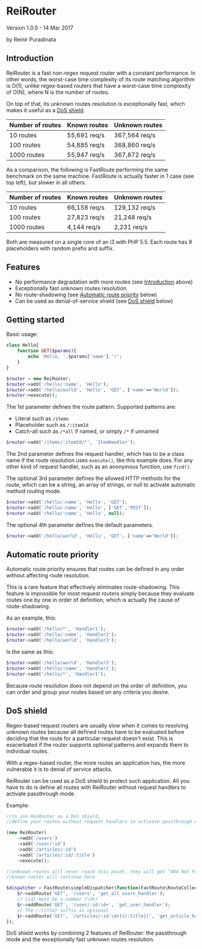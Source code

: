 ReiRouter
==========

Version 1.0.0 - 14 Mar 2017

by Reinir Puradinata

Introduction
------------

ReiRouter is a fast non-regex request router with a constant performance.
In other words, the worst-case time complexity of its route matching algorithm is O(1),
unlike regex-based routers that have a worst-case time complexity of O(N), where N is the number of routes.

On top of that, its unknown routes resolution is exceptionally fast, which makes it useful as a [DoS shield](#dos-shield).

Number of routes | Known routes | Unknown routes
---------------- | ------------ | --------------
10 routes | 55,691 req/s | 367,564 req/s
100 routes | 54,885 req/s | 368,860 req/s
1000 routes | 55,947 req/s | 367,872 req/s

As a comparison, the following is FastRoute performing the same benchmark on the same machine.
FastRoute is actually faster in 1 case (see top left), but slower in all others.

Number of routes | Known routes | Unknown routes
---------------- | ------------ | --------------
10 routes | 66,158 req/s | 129,132 req/s
100 routes | 27,823 req/s | 21,248 req/s
1000 routes | 4,144 req/s | 2,231 req/s

Both are measured on a single core of an i3 with PHP 5.5.
Each route has 9 placeholders with random prefix and suffix.

Features
--------

* No performance degradation with more routes (see [Introduction](#introduction) above)
* Exceptionally fast unknown routes resolution
* No route-shadowing (see [Automatic route priority](#automatic-route-priority) below)
* Can be used as denial-of-service shield (see [DoS shield](#dos-shield) below)

Getting started
---------------

Basic usage:

```php
class Hello{
    function GET($params){
        echo 'Hello, '.$params['name'].'!';
    }
}

$router = new ReiRouter;
$router->add('/hello/:name', 'Hello');
$router->add('/hello/world', 'Hello', 'GET', ['name'=>'World']);
$router->execute();
```

The 1st parameter defines the route pattern.
Supported patterns are:
* Literal such as `/items`
* Placeholder such as `/:itemId`
* Catch-all such as `/*all` if named, or simply `/*` if unnamed

```php
$router->add('/items/:itemId/*', 'ItemHandler');
```

The 2nd parameter defines the request handler, which has to be a class name if the route resolution uses `execute()`, like this example does.
For any other kind of request handler, such as an anonymous function, use `find()`.

The optional 3rd parameter defines the allowed HTTP methods for the route, which can be a string, an array of strings, or null to activate automatic method routing mode.

```php
$router->add('/hello/:name', 'Hello', 'GET');
$router->add('/hello/:name', 'Hello', ['GET','POST']);
$router->add('/hello/:name', 'Hello', null);
```

The optional 4th parameter defines the default parameters.

```php
$router->add('/hello/world', 'Hello', 'GET', ['name'=>'World']);
```

Automatic route priority
------------------------

Automatic route priority ensures that routes can be defined in any order without affecting route resolution.

This is a rare feature that effectively eliminates route-shadowing.
This feature is impossible for most request routers simply because they evaluate routes one by one in order of definition,
which is actually the cause of route-shadowing.

As an example, this:

```php
$router->add('/hello/*', 'Handler1');
$router->add('/hello/:name', 'Handler2');
$router->add('/hello/world', 'Handler3');
```

Is the same as this:

```php
$router->add('/hello/world', 'Handler3');
$router->add('/hello/:name', 'Handler2');
$router->add('/hello/*', 'Handler1');
```

Because route resolution does not depend on the order of definition, you can order and group your routes based on any criteria you desire.

DoS shield
----------

Regex-based request routers are usually slow when it comes to resolving unknown routes because all defined routes have to be evaluated before deciding that the route for a particular request doesn't exist.
This is exacerbated if the router supports optional patterns and expands them to individual routes.

With a regex-based router, the more routes an application has, the more vulnerable it is to denial of service attacks.

ReiRouter can be used as a DoS shield to protect such application.
All you have to do is define all routes with ReiRouter without request handlers to activate passthrough mode.

Example:

```php
//to use ReiRouter as a DoS shield,
//define your routes without request handlers to activate passthrough mode

(new ReiRouter)
    ->add('/users')
    ->add('/user/:id')
    ->add('/articles/:id')
    ->add('/articles/:id/:title')
    ->execute();

//unknown routes will never reach this point, they will get "404 Not Found" immediately and efficiently
//known routes will continue here

$dispatcher = FastRoute\simpleDispatcher(function(FastRoute\RouteCollector $r) {
    $r->addRoute('GET', '/users', 'get_all_users_handler');
    // {id} must be a number (\d+)
    $r->addRoute('GET', '/user/:id:\d+', 'get_user_handler');
    // The /:title} suffix is optional
    $r->addRoute('GET', '/articles/:id:\d+}[/:title}]', 'get_article_handler');
});
```

DoS shield works by combining 2 features of ReiRouter: the passthrough mode and the exceptionally fast unknown routes resolution.
